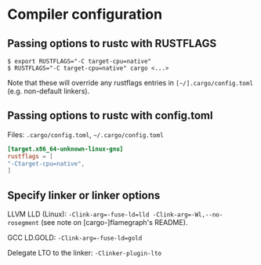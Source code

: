 # Compiler configuration

## Passing options to rustc with RUSTFLAGS

```
$ export RUSTFLAGS="-C target-cpu=native"
$ RUSTFLAGS="-C target-cpu=native" cargo <...>
```

Note that these will override any rustflags entries in `[~/].cargo/config.toml` (e.g. non-default
linkers).

## Passing options to rustc with config.toml

Files: `.cargo/config.toml`, `~/.cargo/config.toml`

```toml
[target.x86_64-unknown-linux-gnu]
rustflags = [
"-Ctarget-cpu=native",
]
```

## Specify linker or linker options

LLVM LLD (Linux): `-Clink-arg=-fuse-ld=lld -Clink-arg=-Wl,--no-rosegment` (see note on
[cargo-]flamegraph's README).

GCC LD.GOLD: `-Clink-arg=-fuse-ld=gold`

Delegate LTO to the linker: `-Clinker-plugin-lto`

